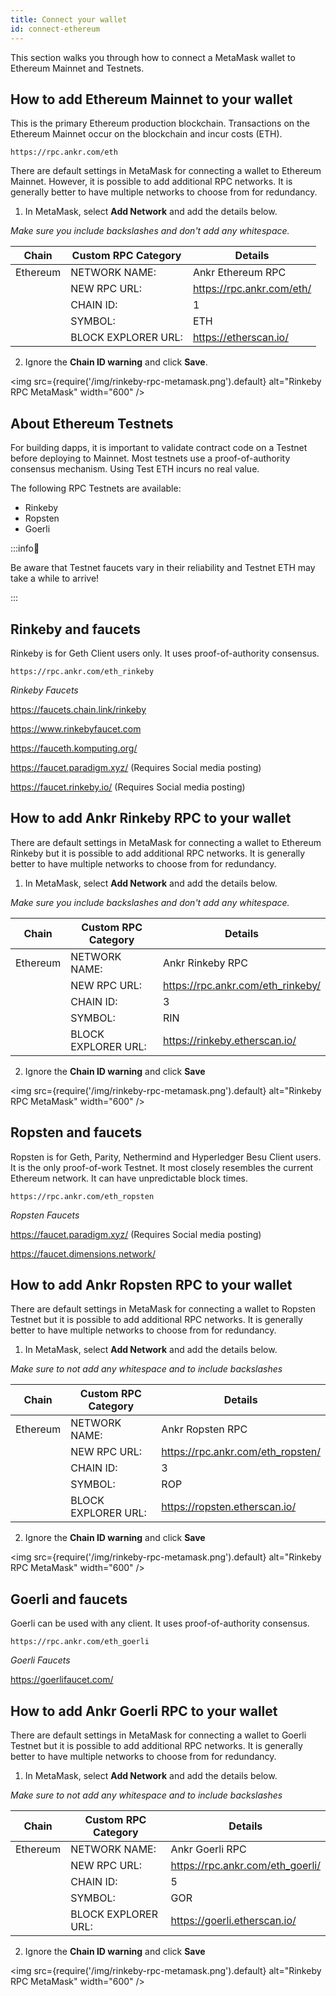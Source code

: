 ```yaml
---
title: Connect your wallet
id: connect-ethereum
---
```


This section walks you through how to connect a MetaMask wallet to Ethereum Mainnet and Testnets.


## How to add Ethereum Mainnet to your wallet

This is the primary Ethereum production blockchain. Transactions on the Ethereum Mainnet occur on the blockchain and incur costs (ETH).

```
https://rpc.ankr.com/eth
``` 

There are default settings in MetaMask for connecting a wallet to Ethereum Mainnet. However, it is possible to add additional RPC networks. It is generally better to have multiple networks to choose from for redundancy. 

1. In MetaMask, select **Add Network** and add the details below. 

  *Make sure you include backslashes and don't add any whitespace.*

  | **Chain** | **Custom RPC Category** | **Details**               |
  | --------- | ----------------------- | ------------------------- |
  | Ethereum  | NETWORK NAME:           | Ankr Ethereum RPC              |
  |           | NEW RPC URL:            | https://rpc.ankr.com/eth/ |
  |           | CHAIN ID:               | 1                         |
  |           | SYMBOL:                 | ETH                       |
  |           | BLOCK EXPLORER URL:     | https://etherscan.io/     |

2. Ignore the **Chain ID warning** and click **Save**.

<img src={require('/img/rinkeby-rpc-metamask.png').default} alt="Rinkeby RPC MetaMask" width="600" />



## About Ethereum Testnets

For building dapps, it is important to validate contract code on a Testnet before deploying to Mainnet. Most testnets use a proof-of-authority consensus mechanism. Using Test ETH incurs no real value. 

The following RPC Testnets are available:
- Rinkeby
- Ropsten
- Goerli 

:::info🚰 

Be aware that Testnet faucets vary in their reliability and Testnet ETH may take a while to arrive!

:::

## Rinkeby and faucets

Rinkeby is for Geth Client users only. It uses proof-of-authority consensus. 

```
https://rpc.ankr.com/eth_rinkeby
```

*Rinkeby Faucets*

https://faucets.chain.link/rinkeby

https://www.rinkebyfaucet.com

https://fauceth.komputing.org/

https://faucet.paradigm.xyz/ (Requires Social media posting)

https://faucet.rinkeby.io/ (Requires Social media posting)


## How to add Ankr Rinkeby RPC to your wallet

There are default settings in MetaMask for connecting a wallet to Ethereum Rinkeby but it is possible to add additional RPC networks. It is generally better to have multiple networks to choose from for redundancy. 

1. In MetaMask, select **Add Network** and add the details below. 

 *Make sure you include backslashes and don't add any whitespace.*

  | **Chain** | **Custom RPC Category** | **Details**               |
  | --------- | ----------------------- | ------------------------- |
  | Ethereum  | NETWORK NAME:           | Ankr Rinkeby RPC              |
  |           | NEW RPC URL:            | https://rpc.ankr.com/eth_rinkeby/|
  |           | CHAIN ID:               | 3                        |
  |           | SYMBOL:                 | RIN                     |
  |           | BLOCK EXPLORER URL:     | https://rinkeby.etherscan.io/    |

2. Ignore the **Chain ID warning** and click **Save**

<img src={require('/img/rinkeby-rpc-metamask.png').default} alt="Rinkeby RPC MetaMask" width="600" />



## Ropsten and faucets

Ropsten is for Geth, Parity, Nethermind and Hyperledger Besu Client users. It is the only proof-of-work Testnet. It most closely resembles the current Ethereum network. It can have unpredictable block times. 

```
https://rpc.ankr.com/eth_ropsten
```

*Ropsten Faucets*

https://faucet.paradigm.xyz/ (Requires Social media posting)

https://faucet.dimensions.network/ 


## How to add Ankr Ropsten RPC to your wallet

There are default settings in MetaMask for connecting a wallet to Ropsten Testnet but it is possible to add additional RPC networks. It is generally better to have multiple networks to choose from for redundancy. 


1. In MetaMask, select **Add Network** and add the details below. 

  *Make sure to not add any whitespace and to include backslashes*

  | **Chain** | **Custom RPC Category** | **Details**               |
  | --------- | ----------------------- | ------------------------- |
  | Ethereum  | NETWORK NAME:           | Ankr Ropsten RPC              |
  |           | NEW RPC URL:            | https://rpc.ankr.com/eth_ropsten/|
  |           | CHAIN ID:               | 3                        |
  |           | SYMBOL:                 | ROP                    |
|           | BLOCK EXPLORER URL:     | https://ropsten.etherscan.io/    |

2. Ignore the **Chain ID warning** and click **Save**

  <img src={require('/img/rinkeby-rpc-metamask.png').default} alt="Rinkeby RPC MetaMask" width="600" />



## Goerli and faucets

Goerli can be used with any client. It uses proof-of-authority consensus.

```
https://rpc.ankr.com/eth_goerli
```

*Goerli Faucets*

https://goerlifaucet.com/


## How to add Ankr Goerli RPC to your wallet

There are default settings in MetaMask for connecting a wallet to Goerli Testnet but it is possible to add additional RPC networks. It is generally better to have multiple networks to choose from for redundancy. 


1. In MetaMask, select **Add Network** and add the details below. 

  *Make sure to not add any whitespace and to include backslashes*

  | **Chain** | **Custom RPC Category** | **Details**               |
  | --------- | ----------------------- | ------------------------- |
  | Ethereum  | NETWORK NAME:           | Ankr Goerli RPC              |
  |           | NEW RPC URL:            | https://rpc.ankr.com/eth_goerli/|
  |           | CHAIN ID:               | 5                        |
  |           | SYMBOL:                 | GOR                     |
|           | BLOCK EXPLORER URL:     | https://goerli.etherscan.io/    |

2. Ignore the **Chain ID warning** and click **Save**

  <img src={require('/img/rinkeby-rpc-metamask.png').default} alt="Rinkeby RPC MetaMask" width="600" />



